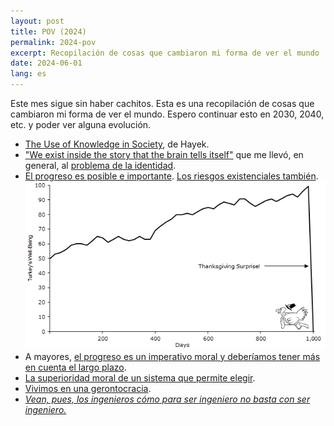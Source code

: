 ```yaml
---
layout: post
title: POV (2024)
permalink: 2024-pov
excerpt: Recopilación de cosas que cambiaron mi forma de ver el mundo
date: 2024-06-01
lang: es
---
```


Este mes sigue sin haber cachitos. Esta es una recopilación de cosas que cambiaron mi forma de ver el mundo. Espero continuar esto en 2030, 2040, etc. y poder  ver alguna evolución.

- [The Use of Knowledge in Society](https://www.cato.org/sites/cato.org/files/articles/hayek-use-knowledge-society.pdf), de Hayek.
- ["We exist inside the story that the brain tells itself"](https://youtu.be/tyrPMVMb-Uw?si=Z_PmokNnp7n2Z-NH) que me llevó, en general, al [problema de la identidad](https://waitbutwhy.com/2014/12/what-makes-you-you.html).
- [El progreso es posible e importante](https://www.goodreads.com/book/show/34890015-factfulness). [Los riesgos existenciales también](https://www.goodreads.com/book/show/242472.The_Black_Swan). 
  ![todo va bien hasta que no](../images/2024-06-01-turkey-taleb.png)
- A mayores, [el progreso es un imperativo moral y deberíamos tener más en cuenta el largo plazo](https://press.stripe.com/stubborn-attachments).
- [La superioridad moral de un sistema que permite elegir](october-23-2021).
- [Vivimos en una gerontocracia](https://www.goodreads.com/book/show/125378528-la-juventud-atracada).
- [_Vean, pues, los ingenieros cómo para ser ingeniero no basta con ser ingeniero._](https://monoskop.org/images/d/d4/Ortega_y_Gasset_Jose_1939_1964_Meditacion_de_la_tecnica.pdf)
